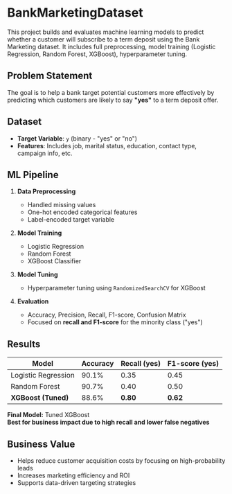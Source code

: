 # BankMarketingDataset
This project builds and evaluates machine learning models to predict whether a customer will subscribe to a term deposit using the Bank Marketing dataset. It includes full preprocessing, model training (Logistic Regression, Random Forest, XGBoost), hyperparameter tuning.

##  Problem Statement

The goal is to help a bank target potential customers more effectively by predicting which customers are likely to say **"yes"** to a term deposit offer.

##  Dataset

- **Target Variable**: `y` (binary - "yes" or "no")
- **Features**: Includes job, marital status, education, contact type, campaign info, etc.

##  ML Pipeline

1. **Data Preprocessing**
   - Handled missing values
   - One-hot encoded categorical features
   - Label-encoded target variable

2. **Model Training**
   - Logistic Regression
   - Random Forest
   - XGBoost Classifier

3. **Model Tuning**
   - Hyperparameter tuning using `RandomizedSearchCV` for XGBoost

4. **Evaluation**
   - Accuracy, Precision, Recall, F1-score, Confusion Matrix
   - Focused on **recall and F1-score** for the minority class ("yes")

##  Results

| Model               | Accuracy | Recall (yes) | F1-score (yes) |
|---------------------|----------|--------------|----------------|
| Logistic Regression | 90.1%    | 0.35         | 0.45           |
| Random Forest       | 90.7%    | 0.40         | 0.50           |
| **XGBoost (Tuned)** | 88.6%    | **0.80**     | **0.62**       |

 **Final Model:** Tuned XGBoost  
 **Best for business impact due to high recall and lower false negatives**

##  Business Value

- Helps reduce customer acquisition costs by focusing on high-probability leads
- Increases marketing efficiency and ROI
- Supports data-driven targeting strategies



